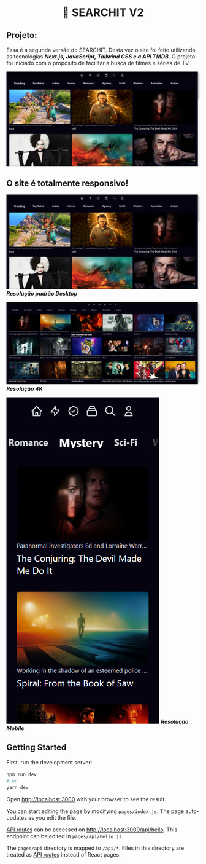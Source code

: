 <h1 align="center">🔎 SEARCHIT V2</h1>
  
## Projeto:

Essa é a segunda versão do SEARCHIT. Desta vez o site foi feito utilizando as tecnologias ***Next.js, JavaScript, Tailwind CSS e a API TMDB***. O projeto foi iniciado com o propósito de facilitar a busca de filmes e séries de TV.

![alt text](https://github.com/GlimaGit/Searchit-V2/blob/main/preview/imgDesktop.PNG?raw=true)

## O site é totalmente responsivo!


![alt text](https://github.com/GlimaGit/Searchit-V2/blob/main/preview/imgDesktop.PNG?raw=true)
***Resolução padrão Desktop***



![alt text](https://github.com/GlimaGit/Searchit-V2/blob/main/preview/img4k.PNG?raw=true)
***Resolução 4K***



![alt text](https://github.com/GlimaGit/Searchit-V2/blob/main/preview/imgResponsive.PNG?raw=true)
***Resolução Mobile***



## Getting Started

First, run the development server:

```bash
npm run dev
# or
yarn dev
```

Open [http://localhost:3000](http://localhost:3000) with your browser to see the result.

You can start editing the page by modifying `pages/index.js`. The page auto-updates as you edit the file.

[API routes](https://nextjs.org/docs/api-routes/introduction) can be accessed on [http://localhost:3000/api/hello](http://localhost:3000/api/hello). This endpoint can be edited in `pages/api/hello.js`.

The `pages/api` directory is mapped to `/api/*`. Files in this directory are treated as [API routes](https://nextjs.org/docs/api-routes/introduction) instead of React pages.


